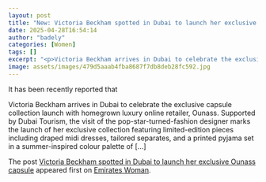 ```yaml
---
layout: post
title: "New: Victoria Beckham spotted in Dubai to launch her exclusive Ounass capsule"
date: 2025-04-28T16:54:14
author: "badely"
categories: [Women]
tags: []
excerpt: "<p>Victoria Beckham arrives in Dubai to celebrate the exclusive capsule collection launch with homegrown luxury online retailer, Ounass. Supported by "
image: assets/images/479d5aaab4fba8687f7db8deb28fc592.jpg
---
```


It has been recently reported that <p>Victoria Beckham arrives in Dubai to celebrate the exclusive capsule collection launch with homegrown luxury online retailer, Ounass. Supported by Dubai Tourism, the visit of the pop-star-turned-fashion designer marks the launch of her exclusive collection featuring limited-edition pieces including draped midi dresses, tailored separates, and a printed pyjama set in a summer-inspired colour palette of [&#8230;]</p>
<p>The post <a href="https://emirateswoman.com/victoria-beckham-spotted-in-dubai-to-launch-her-exclusive-ounass-capsule/" rel="nofollow">Victoria Beckham spotted in Dubai to launch her exclusive Ounass capsule</a> appeared first on <a href="https://emirateswoman.com" rel="nofollow">Emirates Woman</a>.</p>

